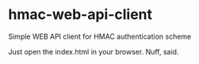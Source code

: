 hmac-web-api-client
===================

Simple WEB API client for HMAC authentication scheme

Just open the index.html in your browser. Nuff, said.
